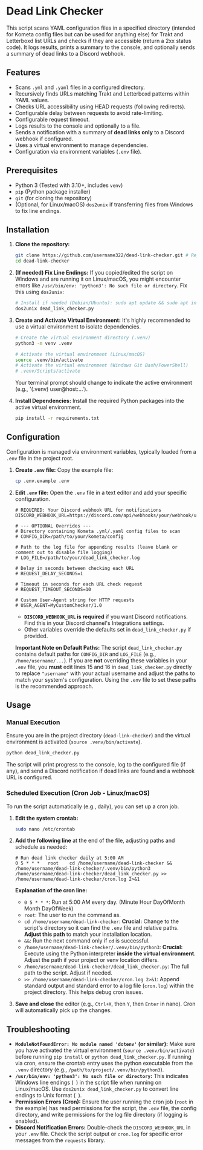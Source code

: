 # Dead Link Checker

This script scans YAML configuration files in a specified directory (intended for Kometa config files but can be used for anything else) for Trakt and Letterboxd list URLs and checks if they are accessible (return a 2xx status code). It logs results, prints a summary to the console, and optionally sends a summary of dead links to a Discord webhook.

## Features

- Scans `.yml` and `.yaml` files in a configured directory.
- Recursively finds URLs matching Trakt and Letterboxd patterns within YAML values.
- Checks URL accessibility using HEAD requests (following redirects).
- Configurable delay between requests to avoid rate-limiting.
- Configurable request timeout.
- Logs results to the console and optionally to a file.
- Sends a notification with a summary of **dead links only** to a Discord webhook if configured.
- Uses a virtual environment to manage dependencies.
- Configuration via environment variables (`.env` file).

## Prerequisites

- Python 3 (Tested with 3.10+, includes `venv`)
- `pip` (Python package installer)
- `git` (for cloning the repository)
- (Optional, for Linux/macOS) `dos2unix` if transferring files from Windows to fix line endings.

## Installation

1.  **Clone the repository:**

    ```bash
    git clone https://github.com/username322/dead-link-checker.git # Replace with your repo URL if different
    cd dead-link-checker
    ```

2.  **(If needed) Fix Line Endings:** If you copied/edited the script on Windows and are running it on Linux/macOS, you might encounter errors like `/usr/bin/env: 'python3': No such file or directory`. Fix this using `dos2unix`:

    ```bash
    # Install if needed (Debian/Ubuntu): sudo apt update && sudo apt install dos2unix
    dos2unix dead_link_checker.py
    ```

3.  **Create and Activate Virtual Environment:** It's highly recommended to use a virtual environment to isolate dependencies.

    ```bash
    # Create the virtual environment directory (.venv)
    python3 -m venv .venv

    # Activate the virtual environment (Linux/macOS)
    source .venv/bin/activate
    # Activate the virtual environment (Windows Git Bash/PowerShell)
    # .venv/Scripts/activate
    ```

    Your terminal prompt should change to indicate the active environment (e.g., '(.venv) user@host:...').

4.  **Install Dependencies:** Install the required Python packages into the active virtual environment.
    ```bash
    pip install -r requirements.txt
    ```

## Configuration

Configuration is managed via environment variables, typically loaded from a `.env` file in the project root.

1.  **Create `.env` file:** Copy the example file:

    ```bash
    cp .env.example .env
    ```

2.  **Edit `.env` file:** Open the `.env` file in a text editor and add your specific configuration.

    ```dotenv
    # REQUIRED: Your Discord webhook URL for notifications
    DISCORD_WEBHOOK_URL=https://discord.com/api/webhooks/your/webhook/url/here

    # --- OPTIONAL Overrides ---
    # Directory containing Kometa .yml/.yaml config files to scan
    # CONFIG_DIR=/path/to/your/kometa/config

    # Path to the log file for appending results (leave blank or comment out to disable file logging)
    # LOG_FILE=/path/to/your/dead_link_checker.log

    # Delay in seconds between checking each URL
    # REQUEST_DELAY_SECONDS=1

    # Timeout in seconds for each URL check request
    # REQUEST_TIMEOUT_SECONDS=10

    # Custom User-Agent string for HTTP requests
    # USER_AGENT=MyCustomChecker/1.0
    ```

    - **`DISCORD_WEBHOOK_URL` is required** if you want Discord notifications. Find this in your Discord channel's Integrations settings.
    - Other variables override the defaults set in `dead_link_checker.py` if provided.

    **Important Note on Default Paths:** The script `dead_link_checker.py` contains default paths for `CONFIG_DIR` and `LOG_FILE` (e.g., `/home/username/...`). If you are **not** overriding these variables in your `.env` file, you **must** edit lines 15 and 16 in `dead_link_checker.py` directly to replace `"username"` with your actual username and adjust the paths to match your system's configuration. Using the `.env` file to set these paths is the recommended approach.

## Usage

### Manual Execution

Ensure you are in the project directory (`dead-link-checker`) and the virtual environment is activated (`source .venv/bin/activate`).

```bash
python dead_link_checker.py
```

The script will print progress to the console, log to the configured file (if any), and send a Discord notification if dead links are found and a webhook URL is configured.

### Scheduled Execution (Cron Job - Linux/macOS)

To run the script automatically (e.g., daily), you can set up a cron job.

1.  **Edit the system crontab:**

    ```bash
    sudo nano /etc/crontab
    ```

2.  **Add the following line** at the end of the file, adjusting paths and schedule as needed:

    ```crontab
    # Run dead link checker daily at 5:00 AM
    0 5 * * *   root    cd /home/username/dead-link-checker && /home/username/dead-link-checker/.venv/bin/python3 /home/username/dead-link-checker/dead_link_checker.py >> /home/username/dead-link-checker/cron.log 2>&1
    ```

    **Explanation of the cron line:**

    - `0 5 * * *`: Run at 5:00 AM every day. (Minute Hour DayOfMonth Month DayOfWeek)
    - `root`: The user to run the command as.
    - `cd /home/username/dead-link-checker`: **Crucial:** Change to the script's directory so it can find the `.env` file and relative paths. **Adjust this path** to match your installation location.
    - `&&`: Run the next command only if `cd` is successful.
    - `/home/username/dead-link-checker/.venv/bin/python3`: **Crucial:** Execute using the Python interpreter **inside the virtual environment**. Adjust the path if your project or venv location differs.
    - `/home/username/dead-link-checker/dead_link_checker.py`: The full path to the script. Adjust if needed.
    - `>> /home/username/dead-link-checker/cron.log 2>&1`: Append standard output and standard error to a log file (`cron.log`) within the project directory. This helps debug cron issues.

3.  **Save and close** the editor (e.g., `Ctrl+X`, then `Y`, then `Enter` in nano). Cron will automatically pick up the changes.

## Troubleshooting

- **`ModuleNotFoundError: No module named 'dotenv'` (or similar):** Make sure you have activated the virtual environment (`source .venv/bin/activate`) before running `pip install` or `python dead_link_checker.py`. If running via cron, ensure the crontab entry uses the python executable from the `.venv` directory (e.g., `/path/to/project/.venv/bin/python3`).
- **`/usr/bin/env: 'python3': No such file or directory`:** This indicates Windows line endings (`
`) in the script file when running on Linux/macOS. Use `dos2unix dead_link_checker.py` to convert line endings to Unix format (`
`).
- **Permission Errors (Cron):** Ensure the user running the cron job (`root` in the example) has read permissions for the script, the `.env` file, the config directory, and write permissions for the log file directory (if logging is enabled).
- **Discord Notification Errors:** Double-check the `DISCORD_WEBHOOK_URL` in your `.env` file. Check the script output or `cron.log` for specific error messages from the `requests` library.
